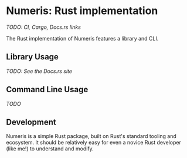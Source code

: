 # Numeris: Rust implementation

*TODO: CI, Cargo, Docs.rs links*

The Rust implementation of Numeris features a library and CLI.

## Library Usage

*TODO: See the Docs.rs site*

## Command Line Usage

*TODO*

## Development

Numeris is a simple Rust package, built on Rust's standard tooling and
ecosystem. It should be relatively easy for even a novice Rust developer (like
me!) to understand and modify.
